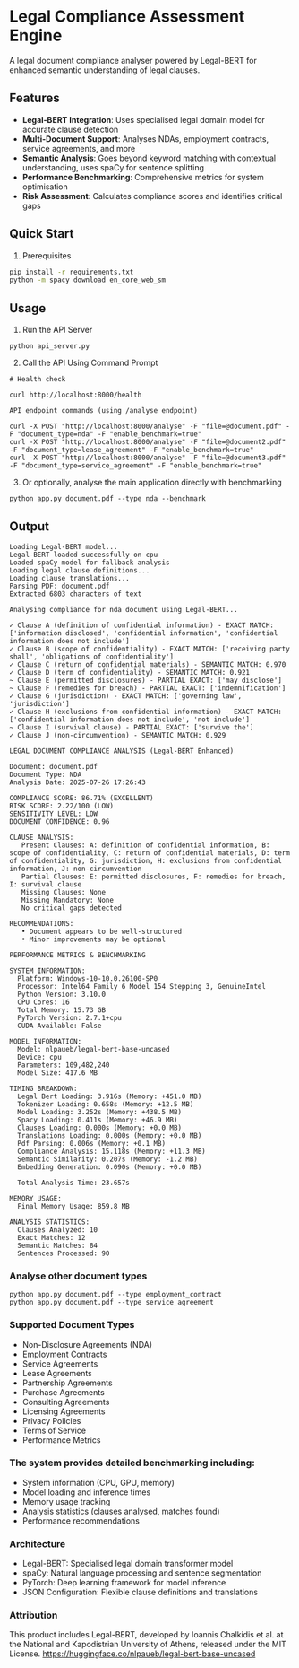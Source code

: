 # Legal Compliance Assessment Engine

A legal document compliance analyser powered by Legal-BERT for enhanced semantic understanding of legal clauses.

## Features

- **Legal-BERT Integration**: Uses specialised legal domain model for accurate clause detection  
- **Multi-Document Support**: Analyses NDAs, employment contracts, service agreements, and more  
- **Semantic Analysis**: Goes beyond keyword matching with contextual understanding, uses spaCy for sentence splitting
- **Performance Benchmarking**: Comprehensive metrics for system optimisation  
- **Risk Assessment**: Calculates compliance scores and identifies critical gaps  

## Quick Start

1. Prerequisites

```bash
pip install -r requirements.txt
python -m spacy download en_core_web_sm
```

## Usage

1. Run the API Server
```
python api_server.py
```

2. Call the API Using Command Prompt


```
# Health check

curl http://localhost:8000/health
```

```
API endpoint commands (using /analyse endpoint)

curl -X POST "http://localhost:8000/analyse" -F "file=@document.pdf" -F "document_type=nda" -F "enable_benchmark=true"
curl -X POST "http://localhost:8000/analyse" -F "file=@document2.pdf" -F "document_type=lease_agreement" -F "enable_benchmark=true"
curl -X POST "http://localhost:8000/analyse" -F "file=@document3.pdf" -F "document_type=service_agreement" -F "enable_benchmark=true"
```

3. Or optionally, analyse the main application directly with benchmarking
```
python app.py document.pdf --type nda --benchmark
```

## Output 
```
Loading Legal-BERT model...
Legal-BERT loaded successfully on cpu
Loaded spaCy model for fallback analysis
Loading legal clause definitions...
Loading clause translations...
Parsing PDF: document.pdf
Extracted 6803 characters of text

Analysing compliance for nda document using Legal-BERT...

✓ Clause A (definition of confidential information) - EXACT MATCH: ['information disclosed', 'confidential information', 'confidential information does not include']
✓ Clause B (scope of confidentiality) - EXACT MATCH: ['receiving party shall', 'obligations of confidentiality']
✓ Clause C (return of confidential materials) - SEMANTIC MATCH: 0.970
✓ Clause D (term of confidentiality) - SEMANTIC MATCH: 0.921
~ Clause E (permitted disclosures) - PARTIAL EXACT: ['may disclose']
~ Clause F (remedies for breach) - PARTIAL EXACT: ['indemnification']
✓ Clause G (jurisdiction) - EXACT MATCH: ['governing law', 'jurisdiction']
✓ Clause H (exclusions from confidential information) - EXACT MATCH: ['confidential information does not include', 'not include']
~ Clause I (survival clause) - PARTIAL EXACT: ['survive the']
✓ Clause J (non-circumvention) - SEMANTIC MATCH: 0.929

LEGAL DOCUMENT COMPLIANCE ANALYSIS (Legal-BERT Enhanced)

Document: document.pdf
Document Type: NDA
Analysis Date: 2025-07-26 17:26:43

COMPLIANCE SCORE: 86.71% (EXCELLENT)
RISK SCORE: 2.22/100 (LOW)
SENSITIVITY LEVEL: LOW
DOCUMENT CONFIDENCE: 0.96

CLAUSE ANALYSIS:
   Present Clauses: A: definition of confidential information, B: scope of confidentiality, C: return of confidential materials, D: term of confidentiality, G: jurisdiction, H: exclusions from confidential information, J: non-circumvention
   Partial Clauses: E: permitted disclosures, F: remedies for breach, I: survival clause
   Missing Clauses: None
   Missing Mandatory: None
   No critical gaps detected

RECOMMENDATIONS:
   • Document appears to be well-structured
   • Minor improvements may be optional

PERFORMANCE METRICS & BENCHMARKING

SYSTEM INFORMATION:
  Platform: Windows-10-10.0.26100-SP0
  Processor: Intel64 Family 6 Model 154 Stepping 3, GenuineIntel
  Python Version: 3.10.0
  CPU Cores: 16
  Total Memory: 15.73 GB
  PyTorch Version: 2.7.1+cpu
  CUDA Available: False

MODEL INFORMATION:
  Model: nlpaueb/legal-bert-base-uncased
  Device: cpu
  Parameters: 109,482,240
  Model Size: 417.6 MB

TIMING BREAKDOWN:
  Legal Bert Loading: 3.916s (Memory: +451.0 MB)
  Tokenizer Loading: 0.658s (Memory: +12.5 MB)
  Model Loading: 3.252s (Memory: +438.5 MB)
  Spacy Loading: 0.411s (Memory: +46.9 MB)
  Clauses Loading: 0.000s (Memory: +0.0 MB)
  Translations Loading: 0.000s (Memory: +0.0 MB)
  Pdf Parsing: 0.006s (Memory: +0.1 MB)
  Compliance Analysis: 15.118s (Memory: +11.3 MB)
  Semantic Similarity: 0.207s (Memory: -1.2 MB)
  Embedding Generation: 0.090s (Memory: +0.0 MB)

  Total Analysis Time: 23.657s

MEMORY USAGE:
  Final Memory Usage: 859.8 MB

ANALYSIS STATISTICS:
  Clauses Analyzed: 10
  Exact Matches: 12
  Semantic Matches: 84
  Sentences Processed: 90
```

### Analyse other document types
```
python app.py document.pdf --type employment_contract
python app.py document.pdf --type service_agreement
```

### Supported Document Types
- Non-Disclosure Agreements (NDA)
- Employment Contracts
- Service Agreements
- Lease Agreements
- Partnership Agreements
- Purchase Agreements
- Consulting Agreements
- Licensing Agreements
- Privacy Policies
- Terms of Service
- Performance Metrics

### The system provides detailed benchmarking including:

- System information (CPU, GPU, memory)
- Model loading and inference times
- Memory usage tracking
- Analysis statistics (clauses analysed, matches found)
- Performance recommendations

### Architecture
- Legal-BERT: Specialised legal domain transformer model
- spaCy: Natural language processing and sentence segmentation
- PyTorch: Deep learning framework for model inference
- JSON Configuration: Flexible clause definitions and translations

### Attribution
This product includes Legal-BERT, developed by Ioannis Chalkidis et al. at the National and Kapodistrian University of Athens, released under the MIT License.
https://huggingface.co/nlpaueb/legal-bert-base-uncased
